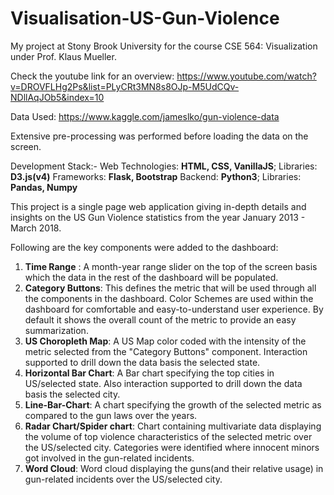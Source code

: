 # Visualisation-US-Gun-Violence
My project at Stony Brook University for the course CSE 564: Visualization under Prof. Klaus Mueller.

Check the youtube link for an overview: https://www.youtube.com/watch?v=DROVFLHg2Ps&list=PLyCRt3MN8s8OJp-M5UdCQv-NDllAqJOb5&index=10 

Data Used: https://www.kaggle.com/jameslko/gun-violence-data

Extensive pre-processing was performed before loading the data on the screen.

Development Stack:-
Web Technologies: **HTML, CSS, VanillaJS**; Libraries: **D3.js(v4)**
Frameworks: **Flask, Bootstrap**
Backend: **Python3**; Libraries: **Pandas, Numpy**


This project is a single page web application giving in-depth details and insights on the US Gun Violence statistics from the year January 2013 - March 2018.

Following are the key components were added to the dashboard:
1. **Time Range** : A month-year range slider on the top of the screen basis which the data in the rest of the dashboard will be populated.
2. **Category Buttons**: This defines the metric that will be used through all the components in the dashboard. Color Schemes are used within the dashboard for comfortable and easy-to-understand user experience. By default it shows the overall count of the metric to provide an easy summarization.
3. **US Choropleth Map**: A US Map color coded with the intensity of the metric selected from the "Category Buttons" component. Interaction supported to drill down the data basis the selected state.
4. **Horizontal Bar Chart**: A Bar chart specifying the top cities in US/selected state. Also interaction supported to drill down the data basis the selected city.
5. **Line-Bar-Chart**: A chart specifying the growth of the selected metric as compared to the gun laws over the years. 
6. **Radar Chart/Spider chart**: Chart containing multivariate data displaying the volume of top violence characteristics of the selected metric over the US/selected city. Categories were identified where innocent minors got involved in the gun-related incidents.
7. **Word Cloud**: Word cloud displaying the guns(and their relative usage) in gun-related incidents over the US/selected city.
